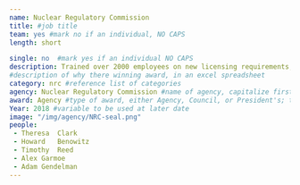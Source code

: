 ```yaml
---
name: Nuclear Regulatory Commission
title: #job title
team: yes #mark no if an individual, NO CAPS
length: short

single: no  #mark yes if an individual NO CAPS
description: Trained over 2000 employees on new licensing requirements, ensuring public health safety standards are met on any license the NRC approves.
#description of why there winning award, in an excel spreadsheet
category: nrc #reference list of categories
agency: Nuclear Regulatory Commission #name of agency, capitalize first letter of each name
award: Agency #type of award, either Agency, Council, or President's; this is case sensitive so make sure to match the options listed exactly. This section generates the format of the card
Year: 2018 #variable to be used at later date
image: "/img/agency/NRC-seal.png"
people:
 - Theresa	Clark
 - Howard	Benowitz
 - Timothy	Reed
 - Alex	Garmoe
 - Adam	Gendelman
---
```

